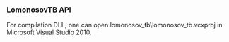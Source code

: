 ### LomonosovTB API

For compilation DLL, one can open lomonosov_tb\lomonosov_tb.vcxproj in Microsoft Visual Studio 2010.